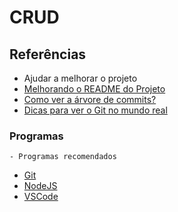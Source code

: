 # CRUD

## Referências
   - Ajudar a melhorar o projeto 
- [Melhorando o README do Projeto](https://www.youtube.com/watch?v=yMRSDdifGW8)
- [Como ver a árvore de commits?](https://github.com/omariosouto/crud-20230320/network)
- [Dicas para ver o Git no mundo real](https://www.youtube.com/playlist?list=PLh2Y_pKOa4Uf-cUQOVNGlz_GVHx8QYoE6)

### Programas
    - Programas recomendados
- [Git](https://git-scm.com/downloads)
- [NodeJS](https://nodejs.org/en)
- [VSCode](https://code.visualstudio.com/)